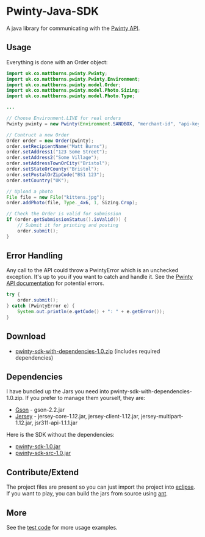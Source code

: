 Pwinty-Java-SDK
===============

A java library for communicating with the [Pwinty API](http://www.pwinty.com/api.html).


Usage
-----

Everything is done with an Order object:

``` java
import uk.co.mattburns.pwinty.Pwinty;
import uk.co.mattburns.pwinty.Pwinty.Environment;
import uk.co.mattburns.pwinty.model.Order;
import uk.co.mattburns.pwinty.model.Photo.Sizing;
import uk.co.mattburns.pwinty.model.Photo.Type;

...

// Choose Environment.LIVE for real orders
Pwinty pwinty = new Pwinty(Environment.SANDBOX, "merchant-id", "api-key");

// Contruct a new Order
Order order = new Order(pwinty);
order.setRecipientName("Matt Burns");
order.setAddress1("123 Some Street");
order.setAddress2("Some Village");
order.setAddressTownOrCity("Bristol");
order.setStateOrCounty("Bristol");
order.setPostalOrZipCode("BS1 123");
order.setCountry("UK");

// Upload a photo
File file = new File("kittens.jpg");
order.addPhoto(file, Type._4x6, 1, Sizing.Crop);

// Check the Order is valid for submission
if (order.getSubmissionStatus().isValid()) {
	// Submit it for printing and posting
	order.submit();
}
```


Error Handling
--------------

Any call to the API could throw a PwintyError which is an unchecked exception. It's up to you if you want to catch and handle it. See the [Pwinty API documentation](http://www.pwinty.com/api.html) for potential errors.

``` java
try {
	order.submit();
} catch (PwintyError e) {
	System.out.println(e.getCode() + ": " + e.getError());
}
```

Download
--------

- [pwinty-sdk-with-dependencies-1.0.zip](https://github.com/downloads/mattburns/pwinty-java-sdk/pwinty-sdk-with-dependencies-1.0.zip) (includes required dependencies)


Dependencies
------------

I have bundled up the Jars you need into pwinty-sdk-with-dependencies-1.0.zip. If you prefer to manage them yourself, they are:

- [Gson](https://code.google.com/p/google-gson/) - gson-2.2.jar
- [Jersey](http://jersey.java.net/) - jersey-core-1.12.jar, jersey-client-1.12.jar, jersey-multipart-1.12.jar, jsr311-api-1.1.1.jar

Here is the SDK without the dependencies:

- [pwinty-sdk-1.0.jar](https://github.com/downloads/mattburns/pwinty-java-sdk/pwinty-sdk-1.0.jar)
- [pwinty-sdk-src-1.0.jar](https://github.com/downloads/mattburns/pwinty-java-sdk/pwinty-sdk-src-1.0.jar)


Contribute/Extend
-----------------

The project files are present so you can just import the project into [eclipse](http://www.eclipse.org/).
If you want to play, you can build the jars from source using [ant](http://ant.apache.org/). 

More
----

See the [test code](https://github.com/mattburns/pwinty-java-sdk/blob/master/pwinty-java-sdk/src/test/uk/co/mattburns/pwinty/PwintyTest.java) for more usage examples.
